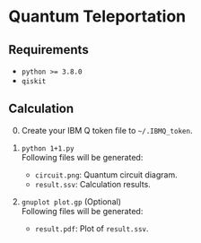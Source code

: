 # Quantum Teleportation

<!-- ================================================================================ -->
<!-- ================================================================================ -->
## Requirements

* `python >= 3.8.0`
* `qiskit`

<!-- ================================================================================ -->
<!-- ================================================================================ -->
## Calculation

0. Create your IBM Q token file to `~/.IBMQ_token`.

1. `python 1+1.py`  
   Following files will be generated:
   * `circuit.png`: Quantum circuit diagram.
   * `result.ssv`: Calculation results.
   
2. `gnuplot plot.gp` (Optional)  
   Following files will be generated:
   * `result.pdf`: Plot of `result.ssv`.

